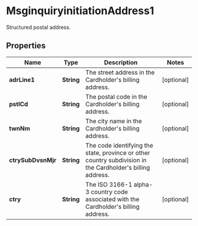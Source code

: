 

# MsginquiryinitiationAddress1

Structured postal address.

## Properties

| Name | Type | Description | Notes |
|------------ | ------------- | ------------- | -------------|
|**adrLine1** | **String** | The street address in the Cardholder&#39;s billing address. |  [optional] |
|**pstlCd** | **String** | The postal code in the Cardholder&#39;s billing address. |  [optional] |
|**twnNm** | **String** | The city name in the Cardholder&#39;s billing address. |  [optional] |
|**ctrySubDvsnMjr** | **String** | The code identifying the state, province or other country subdivision in the Cardholder&#39;s billing address. |  [optional] |
|**ctry** | **String** | The ISO 3166-1 alpha-3 country code associated with the Cardholder&#39;s billing address. |  [optional] |



